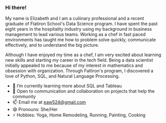 ### Hi there!

My name is Elizabeth and I am a culiinary professional and a recent graduate of Flatiron School's Data Science program.  I have spent the past eight years in the hospitality industry using my background in business management to lead various teams.  Working as a chef in fast paced environments has taught me how to problem solve quickly, communicate effectively, and to understand the big picture.

Although I have enjoyed my time as a chef, I am very excited about learning new skills and starting my career in the tech field.  Being a data scientist initially appealed to me because of my interest in mathematics and obsession with organization.  Through Faltiron's program, I discovered a love of Python, SQL, and Natural Language Processing.

- 🌱 I’m currently learning more about SQL and Tableau
- 💬 Open to communication and collaboration on projects that help the community
- 📫 Email me at eaw524@gmail.com 
- 😄 Pronouns: She/Her
- ⚡ Hobbies: Yoga, Home Remodeling, Running, Painting, Cooking

